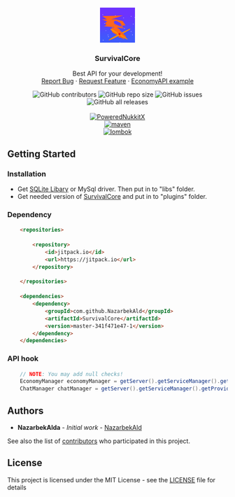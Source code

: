 


<!-- PROJECT LOGO -->
<br />
<div align="center">
  <a href="https://github.com/NazarbekAld/SurvivalCore">
    <img src="logo.png" alt="Logo" width="80" height="80">
  </a>

  <h3 align="center">SurvivalCore</h3>

  <p align="center">
    Best API for your development!
    <br />
    <a href="https://github.com/NazarbekAld/SurvivalCore/issues">Report Bug</a>
    ·
    <a href="https://github.com/NazarbekAld/SurvivalCore/issues">Request Feature</a>
    ·
    <a href="https://github.com/NazarbekAld/SurvivalEconomy">EconomyAPI example</a>
  </p>
</div>

<div>

<div align="center">
  <img alt="GitHub contributors" src="https://img.shields.io/github/contributors/NazarbekAld/SurvivalCore?style=for-the-badge">
  <img alt="GitHub repo size" src="https://img.shields.io/github/repo-size/NazarbekAld/SurvivalCore?style=for-the-badge">
  <img alt="GitHub issues" src="https://img.shields.io/github/issues-raw/NazarbekAld/SurvivalCore?style=for-the-badge">
  <img alt="GitHub all releases" src="https://img.shields.io/github/downloads/NazarbekAld/SurvivalCore/total?style=for-the-badge">
</div>

<div align="center">
  <br />
  <a href="https://github.com/PowerNukkitX" target="_blank"> <img alt="PoweredNukkitX", src="https://img.shields.io/badge/PowerNukkitX-Fast open source server framework-lightgrey?style=for-the-badge"> <a/>
  <br />
  <a href="https://maven.apache.org/" target="_blank"><img alt="maven", src="https://img.shields.io/badge/Maven-Dependency manager-yellow?style=for-the-badge"> </a>
  <br />
  <a href="https://projectlombok.org/" target="_blank"> <img alt="lombok", src="https://img.shields.io/badge/Lombok-Generating getters, setters, etc.-red?style=for-the-badge"> <a/>
</div>



## Getting Started


### Installation

* Get [SQLite Libary](https://github.com/xerial/sqlite-jdbc) or MySql driver. Then put in to "libs" folder.
* Get needed version of [SurvivalCore](https://github.com/NazarbekAld/SurvivalCore/releases) and put in to "plugins" folder.


### Dependency

```html
    <repositories>

        <repository>
            <id>jitpack.io</id>
            <url>https://jitpack.io</url>
        </repository>

    </repositories>

    <dependencies>
        <dependency>
            <groupId>com.github.NazarbekAld</groupId>
            <artifactId>SurvivalCore</artifactId>
            <version>master-341f471e47-1</version>
        </dependency>
    </dependencies>
```

### API hook
```java
    // NOTE: You may add null checks!
    EconomyManager economyManager = getServer().getServiceManager().getProvider(EconomyManager.class).getProvider(); // Getting economy manager
    ChatManager chatManager = getServer().getServiceManager().getProvider(ChatManager.class).getProvider(); // Getting chat manager
```
    
    
## Authors

* **NazarbekAlda** - *Initial work* - [NazarbekAld](https://github.com/NazarbekAld)

See also the list of [contributors](https://github.com/NazarbekAld/SurvivalCore/contributors) who participated in this project.

## License

This project is licensed under the MIT License - see the [LICENSE](LICENSE) file for details

